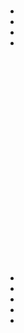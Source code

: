 # 

## 











[]()[]()

## 

- 
- 
- 
- 

## 

![]()



## 

![]()



![]()



![]()



![]()



![]()



![]()



![]()



![]()



![]()



## 

![]()



![]()



![]()



![]()



## 

![]()



![]()



![]()



## 



![]()



## 

- []()
- []()
- []()
- []()
- []()

